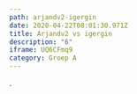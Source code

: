 ```yaml
---
path: arjandv2-igergin
date: 2020-04-22T08:01:30.971Z
title: Arjandv2 vs igergin
description: "6"
iframe: UQ6CFmq9
category: Groep A
---
```

.